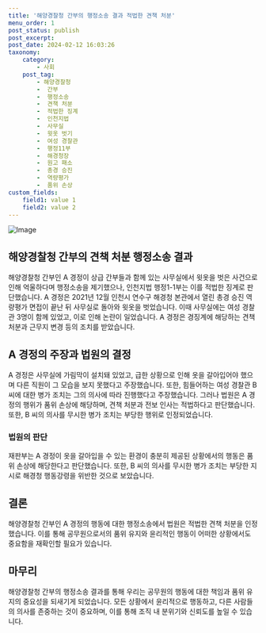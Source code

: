 ```yaml
---
title: '해양경찰청 간부의 행정소송 결과 적법한 견책 처분'
menu_order: 1
post_status: publish
post_excerpt: 
post_date: 2024-02-12 16:03:26
taxonomy:
    category:
        - 사회
    post_tag:
        - 해양경찰청
        -  간부
        -  행정소송
        -  견책 처분
        -  적법한 징계
        -  인천지법
        -  사무실
        -  윗옷 벗기
        -  여성 경찰관
        -  행정11부
        -  해경청장
        -  원고 패소
        -  총경 승진
        -  역량평가
        -  품위 손상
custom_fields:
    field1: value 1
    field2: value 2
---
```


![Image](https://imgnews.pstatic.net/image/055/2024/02/12/0001130078_001_20240212093201122.jpg?type=w647)

## 해양경찰청 간부의 견책 처분 행정소송 결과
해양경찰청 간부인 A 경정이 상급 간부들과 함께 있는 사무실에서 윗옷을 벗은 사건으로 인해 억울하다며 행정소송을 제기했으나, 인천지법 행정1-1부는 이를 적법한 징계로 판단했습니다. 
A 경정은 2021년 12월 인천시 연수구 해경청 본관에서 열린 총경 승진 역량평가 면접이 끝난 뒤 사무실로 돌아와 윗옷을 벗었습니다. 이때 사무실에는 여성 경찰관 3명이 함께 있었고, 이로 인해 논란이 일었습니다. A 경정은 경징계에 해당하는 견책 처분과 근무지 변경 등의 조치를 받았습니다.
## A 경정의 주장과 법원의 결정
A 경정은 사무실에 가림막이 설치돼 있었고, 급한 상황으로 인해 옷을 갈아입어야 했으며 다른 직원이 그 모습을 보지 못했다고 주장했습니다. 또한, 힘들어하는 여성 경찰관 B 씨에 대한 병가 조치는 그의 의사에 따라 진행했다고 주장했습니다.
그러나 법원은 A 경정의 행위가 품위 손상에 해당하며, 견책 처분과 전보 인사는 적법하다고 판단했습니다. 또한, B 씨의 의사를 무시한 병가 조치는 부당한 행위로 인정되었습니다.
### 법원의 판단
재판부는 A 경정이 옷을 갈아입을 수 있는 환경이 충분히 제공된 상황에서의 행동은 품위 손상에 해당한다고 판단했습니다. 또한, B 씨의 의사를 무시한 병가 조치는 부당한 지시로 해경청 행동강령을 위반한 것으로 보았습니다.
## 결론
해양경찰청 간부인 A 경정의 행동에 대한 행정소송에서 법원은 적법한 견책 처분을 인정했습니다. 이를 통해 공무원으로서의 품위 유지와 윤리적인 행동이 어떠한 상황에서도 중요함을 재확인할 필요가 있습니다.
## 마무리
해양경찰청 간부의 행정소송 결과를 통해 우리는 공무원의 행동에 대한 책임과 품위 유지의 중요성을 되새기게 되었습니다. 모든 상황에서 윤리적으로 행동하고, 다른 사람들의 의사를 존중하는 것이 중요하며, 이를 통해 조직 내 분위기와 신뢰도를 높일 수 있습니다.
